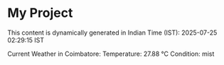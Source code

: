 # My Project

This content is dynamically generated in Indian Time (IST): 2025-07-25 02:29:15 IST


Current Weather in Coimbatore:
Temperature: 27.88 °C
Condition: mist
